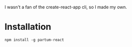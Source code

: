 I wasn't a fan of the create-react-app cli, so I made my own.

# Installation

```
npm install -g partum-react
```
